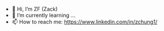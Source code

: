 - 👋 Hi, I’m ZF (Zack)
- 🌱 I’m currently learning ...
- 📫 How to reach me: https://www.linkedin.com/in/zchung1/ 

<!---
zf90207/zf90207 is a ✨ special ✨ repository because its `README.md` (this file) appears on your GitHub profile.
You can click the Preview link to take a look at your changes.
--->
